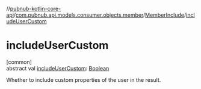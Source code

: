 //[pubnub-kotlin-core-api](../../../index.md)/[com.pubnub.api.models.consumer.objects.member](../index.md)/[MemberInclude](index.md)/[includeUserCustom](include-user-custom.md)

# includeUserCustom

[common]\
abstract val [includeUserCustom](include-user-custom.md): [Boolean](https://kotlinlang.org/api/core/kotlin-stdlib/kotlin/-boolean/index.html)

Whether to include custom properties of the user in the result.
